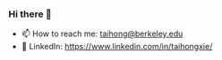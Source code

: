 ### Hi there 👋
- 📫 How to reach me: taihong@berkeley.edu
- 🐧 LinkedIn: https://www.linkedin.com/in/taihongxie/
<!--
**pxmkv/pxmkv** is a ✨ _special_ ✨ repository because its `README.md` (this file) appears on your GitHub profile.

Here are some ideas to get you started:

- 🔭 I’m currently working on ...
- 🌱 I’m currently learning ...
- 👯 I’m looking to collaborate on ...
- 🤔 I’m looking for help with ...
- 💬 Ask me about ...

- ⚡ Fun fact: ...
-->
